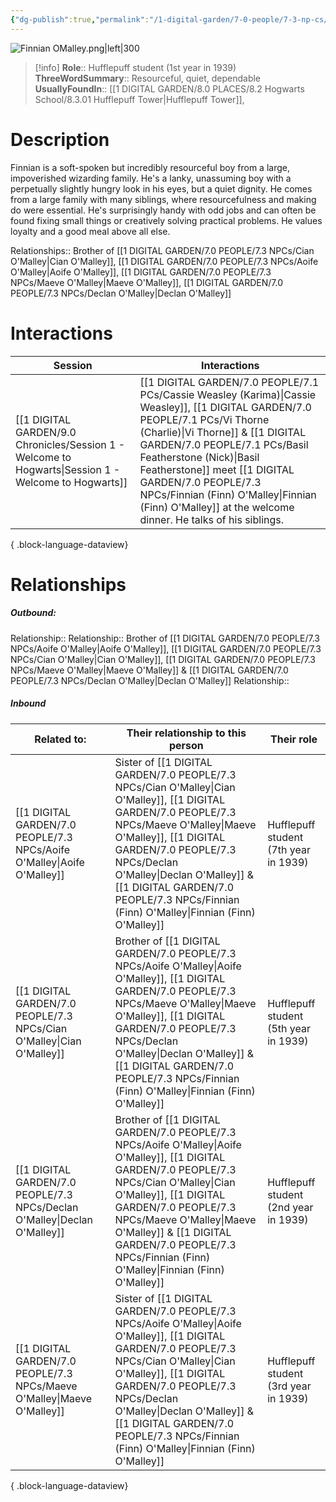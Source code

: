 ```yaml
---
{"dg-publish":true,"permalink":"/1-digital-garden/7-0-people/7-3-np-cs/finnian-finn-o-malley/","tags":["#person","hogwarts","student","hufflepuff"]}
---
```


![Finnian OMalley.png|left|300](/img/user/1%20DIGITAL%20GARDEN/7.0%20PEOPLE/7.3%20NPCs/Headshots/Finnian%20OMalley.png)
>[!info]
>**Role**:: Hufflepuff student (1st year in 1939)
>**ThreeWordSummary**:: Resourceful, quiet, dependable
>**UsuallyFoundIn**:: [[1 DIGITAL GARDEN/8.0 PLACES/8.2 Hogwarts School/8.3.01 Hufflepuff Tower\|Hufflepuff Tower]], 

# Description

Finnian is a soft-spoken but incredibly resourceful boy from a large, impoverished wizarding family. He's a lanky, unassuming boy with a perpetually slightly hungry look in his eyes, but a quiet dignity. He comes from a large family with many siblings, where resourcefulness and making do were essential. He's surprisingly handy with odd jobs and can often be found fixing small things or creatively solving practical problems. He values loyalty and a good meal above all else.

Relationships:: Brother of [[1 DIGITAL GARDEN/7.0 PEOPLE/7.3 NPCs/Cian O'Malley\|Cian O'Malley]], [[1 DIGITAL GARDEN/7.0 PEOPLE/7.3 NPCs/Aoife O'Malley\|Aoife O'Malley]], [[1 DIGITAL GARDEN/7.0 PEOPLE/7.3 NPCs/Maeve O'Malley\|Maeve O'Malley]], [[1 DIGITAL GARDEN/7.0 PEOPLE/7.3 NPCs/Declan O'Malley\|Declan O'Malley]]

# Interactions

| Session                                                                                                 | Interactions                                                                                                                                                                                                          |
| ------------------------------------------------------------------------------------------------------- | --------------------------------------------------------------------------------------------------------------------------------------------------------------------------------------------------------------------- |
| [[1 DIGITAL GARDEN/9.0 Chronicles/Session 1 - Welcome to Hogwarts\|Session 1 - Welcome to Hogwarts]] | [[1 DIGITAL GARDEN/7.0 PEOPLE/7.1 PCs/Cassie Weasley (Karima)\|Cassie Weasley]], [[1 DIGITAL GARDEN/7.0 PEOPLE/7.1 PCs/Vi Thorne (Charlie)\|Vi Thorne]] & [[1 DIGITAL GARDEN/7.0 PEOPLE/7.1 PCs/Basil Featherstone (Nick)\|Basil Featherstone]] meet [[1 DIGITAL GARDEN/7.0 PEOPLE/7.3 NPCs/Finnian (Finn) O'Malley\|Finnian (Finn) O'Malley]] at the welcome dinner. He talks of his siblings. |

{ .block-language-dataview}

# Relationships
##### Outbound:
Relationship:: Relationship:: Brother of [[1 DIGITAL GARDEN/7.0 PEOPLE/7.3 NPCs/Aoife O'Malley\|Aoife O'Malley]], [[1 DIGITAL GARDEN/7.0 PEOPLE/7.3 NPCs/Cian O'Malley\|Cian O'Malley]], [[1 DIGITAL GARDEN/7.0 PEOPLE/7.3 NPCs/Maeve O'Malley\|Maeve O'Malley]] & [[1 DIGITAL GARDEN/7.0 PEOPLE/7.3 NPCs/Declan O'Malley\|Declan O'Malley]]
Relationship::

##### Inbound
| Related to:                                                                  | Their relationship to this person                                                                    | Their role                            |
| ---------------------------------------------------------------------------- | ---------------------------------------------------------------------------------------------------- | ------------------------------------- |
| [[1 DIGITAL GARDEN/7.0 PEOPLE/7.3 NPCs/Aoife O'Malley\|Aoife O'Malley]]   | Sister of [[1 DIGITAL GARDEN/7.0 PEOPLE/7.3 NPCs/Cian O'Malley\|Cian O'Malley]], [[1 DIGITAL GARDEN/7.0 PEOPLE/7.3 NPCs/Maeve O'Malley\|Maeve O'Malley]], [[1 DIGITAL GARDEN/7.0 PEOPLE/7.3 NPCs/Declan O'Malley\|Declan O'Malley]] & [[1 DIGITAL GARDEN/7.0 PEOPLE/7.3 NPCs/Finnian (Finn) O'Malley\|Finnian (Finn) O'Malley]]   | Hufflepuff student (7th year in 1939) |
| [[1 DIGITAL GARDEN/7.0 PEOPLE/7.3 NPCs/Cian O'Malley\|Cian O'Malley]]     | Brother of [[1 DIGITAL GARDEN/7.0 PEOPLE/7.3 NPCs/Aoife O'Malley\|Aoife O'Malley]], [[1 DIGITAL GARDEN/7.0 PEOPLE/7.3 NPCs/Maeve O'Malley\|Maeve O'Malley]], [[1 DIGITAL GARDEN/7.0 PEOPLE/7.3 NPCs/Declan O'Malley\|Declan O'Malley]] & [[1 DIGITAL GARDEN/7.0 PEOPLE/7.3 NPCs/Finnian (Finn) O'Malley\|Finnian (Finn) O'Malley]] | Hufflepuff student (5th year in 1939) |
| [[1 DIGITAL GARDEN/7.0 PEOPLE/7.3 NPCs/Declan O'Malley\|Declan O'Malley]] | Brother of [[1 DIGITAL GARDEN/7.0 PEOPLE/7.3 NPCs/Aoife O'Malley\|Aoife O'Malley]], [[1 DIGITAL GARDEN/7.0 PEOPLE/7.3 NPCs/Cian O'Malley\|Cian O'Malley]], [[1 DIGITAL GARDEN/7.0 PEOPLE/7.3 NPCs/Maeve O'Malley\|Maeve O'Malley]] & [[1 DIGITAL GARDEN/7.0 PEOPLE/7.3 NPCs/Finnian (Finn) O'Malley\|Finnian (Finn) O'Malley]]   | Hufflepuff student (2nd year in 1939) |
| [[1 DIGITAL GARDEN/7.0 PEOPLE/7.3 NPCs/Maeve O'Malley\|Maeve O'Malley]]   | Sister of [[1 DIGITAL GARDEN/7.0 PEOPLE/7.3 NPCs/Aoife O'Malley\|Aoife O'Malley]], [[1 DIGITAL GARDEN/7.0 PEOPLE/7.3 NPCs/Cian O'Malley\|Cian O'Malley]], [[1 DIGITAL GARDEN/7.0 PEOPLE/7.3 NPCs/Declan O'Malley\|Declan O'Malley]] & [[1 DIGITAL GARDEN/7.0 PEOPLE/7.3 NPCs/Finnian (Finn) O'Malley\|Finnian (Finn) O'Malley]]   | Hufflepuff student (3rd year in 1939) |

{ .block-language-dataview}
